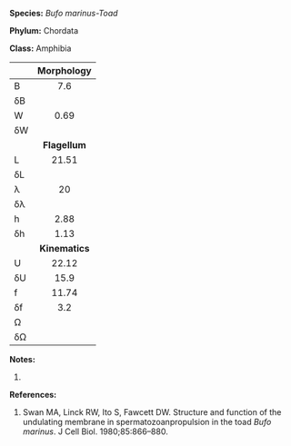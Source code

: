 **Species:** *Bufo marinus-Toad*

**Phylum:** Chordata

**Class:** Amphibia

|    | **Morphology** |
|:-- | :------------: |
| B  | 7.6 |
| δB |  |
| W  | 0.69 |
| δW |  |
|    | **Flagellum** |
| L  | 21.51 |
| δL |  |
| λ  | 20 |
| δλ |  |
| h  | 2.88 |
| δh | 1.13 |
|    | **Kinematics** |
| U  | 22.12 |
| δU | 15.9 |
| f  | 11.74 |
| δf | 3.2 |
| Ω  |  |
| δΩ |  |

**Notes:**

1.

**References:**

1. Swan MA, Linck RW, Ito S, Fawcett DW.  Structure and function of the undulating membrane in spermatozoanpropulsion in the toad *Bufo marinus*.  J Cell Biol. 1980;85:866–880.
